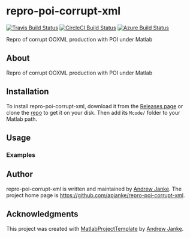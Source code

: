 # repro-poi-corrupt-xml

<!-- Remove the badges for CI services that you're not going to use. -->
[![Travis Build Status](https://travis-ci.com/apjanke/repro-poi-corrupt-xml.svg?branch=main)](https://travis-ci.com/github/apjanke/repro-poi-corrupt-xml)  [![CircleCI Build Status](https://circleci.com/gh/apjanke/repro-poi-corrupt-xml.svg?style=shield)](https://circleci.com/gh/apjanke/repro-poi-corrupt-xml) [![Azure Build Status](https://dev.azure.com/apjanke/repro-poi-corrupt-xml/_apis/build/status/apjanke.repro-poi-corrupt-xml?branchName=main)](https://dev.azure.com/apjanke/repro-poi-corrupt-xml/_build/latest?definitionId=1&branchName=main)

Repro of corrupt OOXML production with POI under Matlab

## About

Repro of corrupt OOXML production with POI under Matlab

## Installation

To install repro-poi-corrupt-xml, download it from the [Releases page](https://github.com/apjanke/repro-poi-corrupt-xml/releases) or clone the [repo](https://github.com/apjanke/repro-poi-corrupt-xml) to get it on your disk. Then add its `Mcode/` folder to your Matlab path.

## Usage

### Examples

## Author

repro-poi-corrupt-xml is written and maintained by [Andrew Janke](https://github.com/apjanke). The project home page is <https://github.com/apjanke/repro-poi-corrupt-xml>.

## Acknowledgments

This project was created with [MatlabProjectTemplate](https://github.com/apjanke/MatlabProjectTemplate) by [Andrew Janke](https://apjanke.net).
